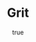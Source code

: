 ---
title: "Grit"
bookCover: "/assets/book-covers/grit.jpg"
slug: "grit"
bookAuthor: "Angela Duckworth"
rating: 10
done: false
amazonLink: ""
author:
  name: Rico Trebeljahr
  picture: "/assets/blog/profile.jpeg"
---